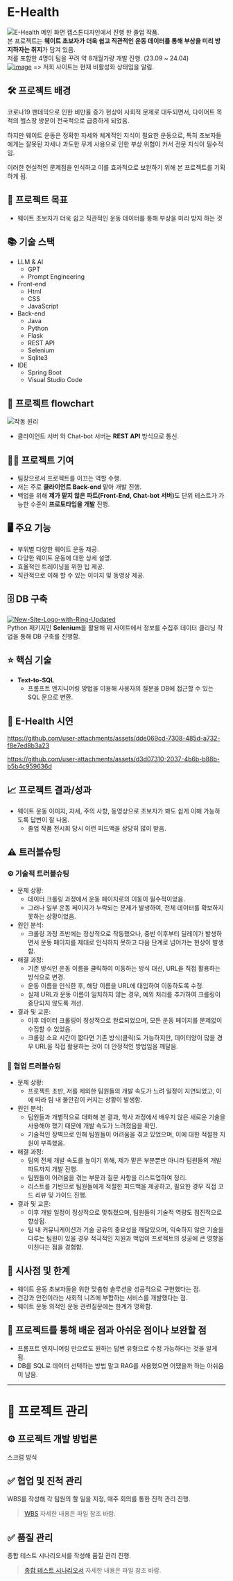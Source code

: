 # E-Health
![E-Health 메인 화면](https://github.com/vieisi8/E-Health/assets/146730344/b1ded5be-779d-4205-a93c-d979e492b6a9)
캡스톤디자인에서 진행 한 졸업 작품.<br>
본 프로젝트는 <strong>웨이트 초보자가 더욱 쉽고 직관적인 운동 데이터를 통해 부상을 미리 방지하자는 취지</strong>가 담겨 있음.<br>
저를 포함한 4명이 팀을 꾸려 약 8개월가량 개발 진행. (23.09 ~ 24.04)<br>
[![image](https://github.com/vieisi8/E-Health/assets/146730344/f5ad5be3-1c4e-4231-aac6-429d8d91e0c3)](http://54.180.219.227:8080/) => 저희 사이트는 현재 비활성화 상태임을 알림.

## 🛠 프로젝트 배경
코로나19 팬데믹으로 인한 비만율 증가 현상이 사회적 문제로 대두되면서, 다이어트 목적의 헬스장 방문이 전국적으로 급증하게 되었음. 

하지만 웨이트 운동은 정확한 자세와 체계적인 지식이 필요한 운동으로, 특히 초보자들에게는 잘못된 자세나 과도한 무게 사용으로 인한 부상 위험이 커서 전문 지식이 필수적임. 

이러한 현실적인 문제점을 인식하고 이를 효과적으로 보완하기 위해 본 프로젝트를 기획하게 됨.

## 🎯 프로젝트 목표
- 웨이트 초보자가 더욱 쉽고 직관적인 운동 데이터를 통해 부상을 미리 방지 하는 것

## 📚 기술 스택
- LLM & AI
  - GPT
  - Prompt Engineering
- Front-end
  - Html
  - CSS
  - JavaScript
- Back-end
  - Java
  - Python
  - Flask
  - REST API
  - Selenium
  - Sqlite3
- IDE
  - Spring Boot
  - Visual Studio Code

## 🔄 프로젝트 flowchart
![작동 원리](https://github.com/vieisi8/E-Health/assets/146730344/3e5d4e22-a2fa-4f52-87a1-5702cf45b595)

- 클라이언트 서버 와 Chat-bot 서버는 <strong>REST API</strong> 방식으로 통신.

## 🧑‍💻 프로젝트 기여
  - 팀장으로서 프로젝트를 이끄는 역할 수행.
  - 저는 주로 <strong>클라이언트 Back-end</strong> 맡아 개발 진행.
  - 백업을 위해 <strong> 제가 맡지 않은 파트(Front-End, Chat-bot 서버)</strong>도 단위 테스트가 가능한 수준의 <strong>프로토타입을 개발</strong> 진행.


## 🖥️ 주요 기능
- 부위별 다양한 웨이트 운동 제공.
- 다양한 웨이트 운동에 대한 상세 설명.
- 효율적인 트레이닝을 위한 팁 제공.
- 직관적으로 이해 할 수 있는 이미지 및 동영상 제공.

## 🗄️ DB 구축
[![New-Site-Logo-with-Ring-Updated](https://github.com/vieisi8/E-Health/assets/146730344/d22ecfda-cc87-47f1-a1f1-2390d049ecad)](https://weighttraining.guide/)
<br>
Python 패키지인 <strong>Selenium</strong>을 활용해 위 사이트에서 정보를 수집후 데이터 클리닝 작업을 통해 DB 구축를 진행함.

## ⭐ 핵심 기술
  - **Text-to-SQL**
    - 프롬프트 엔지니어링 방법을 이용해 사용자의 질문을 DB에 접근할 수 있는 SQL 문으로 변환.

## 🎥 E-Health 시연

https://github.com/user-attachments/assets/dde069cd-7308-485d-a732-f8e7ed8b3a23

https://github.com/user-attachments/assets/d3d07310-2037-4b6b-b88b-b5b4c959636d

## 📈 프로젝트 결과/성과
  - 웨이트 운동 이미지, 자세, 주의 사항, 동영상으로 초보자가 봐도 쉽게 이해 가능하도록 답변이 잘 나옴.
    - 졸업 작품 전시회 당시 이런 피드백을 상당히 많이 받음.

## ⚠️ 트러블슈팅

### ⚙️ 기술적 트러블슈팅
  - 문제 상황:
    - 데이터 크롤링 과정에서 운동 페이지로의 이동이 필수적이었음.
    - 그러나 일부 운동 페이지가 누락되는 문제가 발생하여, 전체 데이터를 확보하지 못하는 상황이었음.
  - 원인 분석:
    - 크롤링 과정 초반에는 정상적으로 작동했으나, 중반 이후부터 딜레이가 발생하면서 운동 페이지를 제대로 인식하지 못하고 다음 단계로 넘어가는 현상이 발생함.
  - 해결 과정:
    - 기존 방식인 운동 이름을 클릭하여 이동하는 방식 대신, URL을 직접 활용하는 방식으로 변경.
    - 운동 이름을 인식한 후, 해당 이름을 URL에 대입하여 이동하도록 수정.
    - 실제 URL과 운동 이름이 일치하지 않는 경우, 예외 처리를 추가하여 크롤링이 중단되지 않도록 개선.
  - 결과 및 교훈:
    - 이후 데이터 크롤링이 정상적으로 완료되었으며, 모든 운동 페이지를 문제없이 수집할 수 있었음.
    - 크롤링 소요 시간이 짧다면 기존 방식(클릭)도 가능하지만, 데이터양이 많을 경우 URL을 직접 활용하는 것이 더 안정적인 방법임을 깨달음.

### 🤝 협업 트러블슈팅 
  - 문제 상황:
    - 프로젝트 초반, 저를 제외한 팀원들의 개발 속도가 느려 일정이 지연되었고, 이에 따라 팀 내 불안감이 커지는 상황이 발생함.
  - 원인 분석:
    - 팀원들과 개별적으로 대화해 본 결과, 학사 과정에서 배우지 않은 새로운 기술을 사용해야 했기 때문에 개발 속도가 느려졌음을 확인.
    - 기술적인 장벽으로 인해 팀원들이 어려움을 겪고 있었으며, 이에 대한 적절한 지원이 부족했음.
  - 해결 과정:
    - 팀의 전체 개발 속도를 높이기 위해, 제가 맡은 부분뿐만 아니라 팀원들의 개발 파트까지 개발 진행.
    - 팀원들이 어려움을 겪는 부분과 질문 사항을 리스트업하여 정리.
    - 리스트를 기반으로 팀원들에게 적절한 피드백을 제공하고, 필요한 경우 직접 코드 리뷰 및 가이드 진행.
  - 결과 및 교훈:
    - 이후 개발 일정이 정상적으로 맞춰졌으며, 팀원들의 기술적 역량도 점진적으로 향상됨.
    - 팀 내 커뮤니케이션과 기술 공유의 중요성을 깨달았으며, 익숙하지 않은 기술을 다루는 팀원이 있을 경우 적극적인 지원과 백업이 프로젝트의 성공에 큰 영향을 미친다는 점을 경험함.

## 🔬 시사점 및 한계
  - 웨이트 운동 초보자들을 위한 맞춤형 솔루션을 성공적으로 구현했다는 점⁠.
  - 건강과 안전이라는 사회적 니즈에 부합하는 서비스를 개발했다는 점⁠.
  - 웨이트 운동 외적인 운동 관련질문에는 한계가 명확함.

## 🤔 프로젝트를 통해 배운 점과 아쉬운 점이나 보완할 점
  - 프롬프트 엔지니어링 만으로도 원하는 답변 유형으로 수정 가능하다는 것을 알게 됨.
  - DB를 SQL로 데이터 선택하는 방법 말고 RAG를 사용했으면 어땠을까 하는 아쉬움이 남음.

---

# 📅 프로젝트 관리

## ⚙️ 프로젝트 개발 방법론
스크럼 방식

## ✅ 협업 및 진척 관리
WBS를 작성해 각 팀원의 할 일을 지정, 매주 회의를 통한 진척 관리 진행.

> [WBS](https://github.com/vieisi8/E-Health/blob/main/%ED%94%84%EB%A1%9C%EC%A0%9D%ED%8A%B8%20%EA%B4%80%EB%A6%AC/WBS.xlsx) 자세한 내용은 파일 참조 바람.

## ✅ 품질 관리
종합 테스트 시나리오서를 작성해 품질 관리 진행.

> [종합 테스트 시나리오서](https://github.com/vieisi8/E-Health/blob/main/%ED%94%84%EB%A1%9C%EC%A0%9D%ED%8A%B8%20%EA%B4%80%EB%A6%AC/%EC%A2%85%ED%95%A9%ED%85%8C%EC%8A%A4%ED%8A%B8%20%EC%8B%9C%EB%82%98%EB%A6%AC%EC%98%A4.xlsx) 자세한 내용은 파일 참조 바람.
